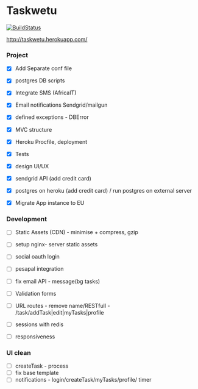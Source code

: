 Taskwetu
========

[![BuildStatus](https://travis-ci.org/ianjuma/recognise.png)](https://travis-ci.org/ianjuma/recognise)

http://taskwetu.herokuapp.com/


### Project
- [x] Add Separate conf file
- [x] postgres DB scripts
- [x] Integrate SMS (AfricaIT)
- [x] Email notifications Sendgrid/mailgun
- [x] defined exceptions - DBError
- [x] MVC structure
- [x] Heroku Procfile, deployment
- [x] Tests
- [x] design UI/UX
- [x] sendgrid API (add credit card)
- [x] postgres on heroku (add credit card) / run postgres on external server
- [x] Migrate App instance to EU


### Development
- [ ] Static Assets (CDN) - minimise + compress, gzip
- [ ] setup nginx- server static assets
- [ ] social oauth login
- [ ] pesapal integration
- [ ] fix email API - message(bg tasks)
- [ ] Validation forms
- [ ] URL routes - remove name/RESTfull - /task/addTask|edit|myTasks|profile 
- [ ] sessions with redis
- [ ] responsiveness


### UI clean
- [ ] createTask - process
- [ ] fix base template
- [ ] notifications - login/createTask/myTasks/profile/ timer
